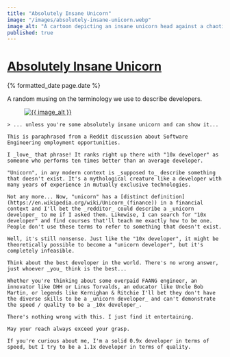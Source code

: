 ```yaml
---
title: "Absolutely Insane Unicorn"
image: "/images/absolutely-insane-unicorn.webp"
image_alt: "A cartoon depicting an insane unicorn head against a chaotic and colorful background"
published: true
---
```


<h1 class="post__title p-name"><a class="u-url" href="{{ page.url }}">Absolutely Insane Unicorn</a></h1>
<div class="post__date">
    <time class="dt-published" datetime="{{ page.date }}">{% formatted_date page.date %}</time>
</div>

<p class="p-summary hidden">A random musing on the terminology we use to describe developers.</p>

<div class="e-content">
    <figure class="post__image">
        <a href="{{ page.url }}"
        ><img
            src="{{ image }}"
            alt="{{ image_alt }}"
        ></a>
    </figure>

    > ... unless you're some absolutely insane unicorn and can show it...

    This is paraphrased from a Reddit discussion about Software Engineering employment opportunities.

    I _love_ that phrase! It ranks right up there with "10x developer" as someone who performs ten times better than an average developer.

    "Unicorn", in any modern context is _supposed to_ describe something that doesn't exist. It's a mythological creature like a developer with many years of experience in mutually exclusive technologies.

    Not any more... Now, "unicorn" has a [distinct definition](https://en.wikipedia.org/wiki/Unicorn_(finance)) in a financial context and I'll bet the _redditor_ could describe a _unicorn developer_ to me if I asked them. Likewise, I can search for "10x developer" and find courses that'll teach me exactly how to be one. People don't use these terms to refer to something that doesn't exist.

    Well, it's still nonsense. Just like the "10x developer", it might be theoretically possible to become a "unicorn developer", but it's completely infeasible.

    Think about the best developer in the world. There's no wrong answer, just whoever _you_ think is the best...

    Whether you're thinking about some overpaid FAANG engineer, an innovator like DHH or Linus Torvalds, an educator like Uncle Bob Martin, or legends like Kernighan & Ritchie I'll bet they don't have the diverse skills to be a _unicorn developer_ and can't demonstrate the speed / quality to be a _10x developer_.

    There's nothing wrong with this. I just find it entertaining.

    May your reach always exceed your grasp.

    If you're curious about me, I'm a solid 0.9x developer in terms of speed, but I try to be a 1.1x developer in terms of quality.
</div>